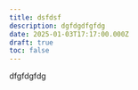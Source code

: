 ```yaml
---
title: dsfdsf
description: dgfdgdfgfdg
date: 2025-01-03T17:17:00.000Z
draft: true
toc: false
---
```

dfgfdgfdg

